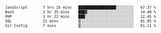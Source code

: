 
<!--START_SECTION:waka-->

```txt
JavaScript       7 hrs 25 mins   █████████████████░░░░░░░░   67.37 %
Bash             1 hr 35 mins    ███▓░░░░░░░░░░░░░░░░░░░░░   14.49 %
PHP              1 hr 22 mins    ███░░░░░░░░░░░░░░░░░░░░░░   12.45 %
SQL              12 mins         ▒░░░░░░░░░░░░░░░░░░░░░░░░   01.85 %
Git Config       7 mins          ▒░░░░░░░░░░░░░░░░░░░░░░░░   01.11 %
```

<!--END_SECTION:waka-->

